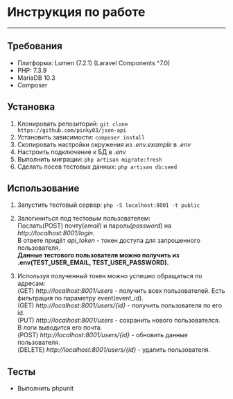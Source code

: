 # Инструкция по работе 
---

## Требования 

- Платформа: Lumen (7.2.1) (Laravel Components ^7.0)
- PHP: 7.3.9
- MariaDB 10.3
- Composer


## Установка

1. Клонировать репозиторий: `` git clone https://github.com/pinky03/json-api ``
2. Установить зависимости: `` composer install ``
3. Скопировать настройки окружения из *.env.example* в *.env*
3. Настроить подключение к БД в *.env*
3. Выполнить миграции: `` php artisan migrate:fresh ``
4. Сделать посев тестовых данных: `` php artisan db:seed ``

## Использование

1. Запустить тестовый сервер: `` php -S localhost:8001 -t public ``
 
2. Залогиниться под тестовым пользователем:  
Послать(POST) почту(*email*) и пароль(*password*) на *http://localhost:8001/login*.  
В ответе придёт *api_token* - токен доступа для запрошенного пользователя.  
**Данные тестового пользователя можно получить из .env(TEST_USER_EMAIL, TEST_USER_PASSWORD).** 
  
3. Используя полученный токен можно успешно обращаться по адресам:  
(GET) *http://localhost:8001/users* - получить всех пользователей. Есть фильтрация по параметру event(event_id).  
(GET) *http://localhost:8001/users/{id}* - получить пользователя по его id.  
(PUT) *http://localhost:8001/users* - сохранить нового пользователся. В логи выводится его почта.  
(POST) *http://localhost:8001/users/{id}* - обновить данные пользователя.  
(DELETE) *http://localhost:8001/users/{id}* - удалить пользователя.  

## Тесты
- Выполнить phpunit
